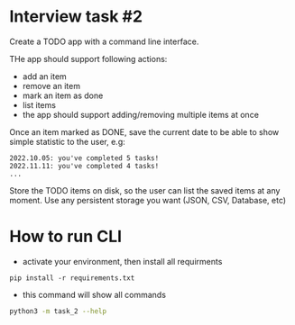 # Interview task #2

Create a TODO app with a command line interface.

THe app should support following actions:
* add an item
* remove an item
* mark an item as done
* list items
* the app should support adding/removing multiple items at once

Once an item marked as DONE, save the current date to be able to show simple statistic to the user, e.g:
```
2022.10.05: you've completed 5 tasks!
2022.11.11: you've completed 4 tasks!
...
```
Store the TODO items on disk, so the user can list the saved items at any moment. Use any persistent storage you want (JSON, CSV, Database, etc)


# How to run CLI

* activate your environment, then install all requirments

`pip install -r requirements.txt`

* this command will show all commands

```bash
python3 -m task_2 --help 
```
